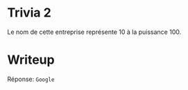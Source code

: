 # Trivia 2

Le nom de cette entreprise représente 10 à la puissance 100.

# Writeup

Réponse: `Google`
